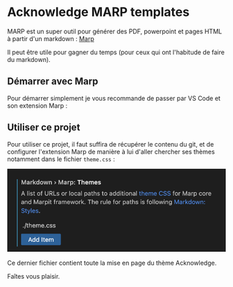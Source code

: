 # Acknowledge MARP templates

MARP est un super outil pour générer des PDF, powerpoint et pages HTML à partir d'un markdown : [Marp](https://marpit.marp.app/)

Il peut être utile pour gagner du temps (pour ceux qui ont l'habitude de faire du markdown).

## Démarrer avec Marp

Pour démarrer simplement je vous recommande de passer par VS Code et son extension Marp : 

## Utiliser ce projet

Pour utiliser ce projet, il faut suffira de récupérer le contenu du git, et de configurer l'extension Marp de manière à lui d'aller chercher ses thèmes notamment dans le fichier `theme.css` :

![](./img/vscode.png)

Ce dernier fichier contient toute la mise en page du thème Acknowledge.

Faîtes vous plaisir.